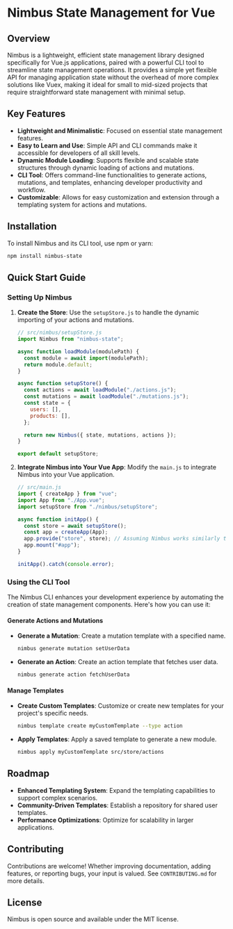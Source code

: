 # Nimbus State Management for Vue

## Overview

Nimbus is a lightweight, efficient state management library designed specifically for Vue.js applications, paired with a powerful CLI tool to streamline state management operations. It provides a simple yet flexible API for managing application state without the overhead of more complex solutions like Vuex, making it ideal for small to mid-sized projects that require straightforward state management with minimal setup.

## Key Features

- **Lightweight and Minimalistic**: Focused on essential state management features.
- **Easy to Learn and Use**: Simple API and CLI commands make it accessible for developers of all skill levels.
- **Dynamic Module Loading**: Supports flexible and scalable state structures through dynamic loading of actions and mutations.
- **CLI Tool**: Offers command-line functionalities to generate actions, mutations, and templates, enhancing developer productivity and workflow.
- **Customizable**: Allows for easy customization and extension through a templating system for actions and mutations.

## Installation

To install Nimbus and its CLI tool, use npm or yarn:

```bash
npm install nimbus-state
```

## Quick Start Guide

### Setting Up Nimbus

1. **Create the Store**: Use the `setupStore.js` to handle the dynamic importing of your actions and mutations.

   ```javascript
   // src/nimbus/setupStore.js
   import Nimbus from "nimbus-state";

   async function loadModule(modulePath) {
     const module = await import(modulePath);
     return module.default;
   }

   async function setupStore() {
     const actions = await loadModule("./actions.js");
     const mutations = await loadModule("./mutations.js");
     const state = {
       users: [],
       products: [],
     };

     return new Nimbus({ state, mutations, actions });
   }

   export default setupStore;
   ```

2. **Integrate Nimbus into Your Vue App**: Modify the `main.js` to integrate Nimbus into your Vue application.

   ```javascript
   // src/main.js
   import { createApp } from "vue";
   import App from "./App.vue";
   import setupStore from "./nimbus/setupStore";

   async function initApp() {
     const store = await setupStore();
     const app = createApp(App);
     app.provide("store", store); // Assuming Nimbus works similarly to Vuex
     app.mount("#app");
   }

   initApp().catch(console.error);
   ```

### Using the CLI Tool

The Nimbus CLI enhances your development experience by automating the creation of state management components. Here's how you can use it:

#### Generate Actions and Mutations

- **Generate a Mutation**: Create a mutation template with a specified name.

  ```bash
  nimbus generate mutation setUserData
  ```

- **Generate an Action**: Create an action template that fetches user data.

  ```bash
  nimbus generate action fetchUserData
  ```

#### Manage Templates

- **Create Custom Templates**: Customize or create new templates for your project's specific needs.

  ```bash
  nimbus template create myCustomTemplate --type action
  ```

- **Apply Templates**: Apply a saved template to generate a new module.

  ```bash
  nimbus apply myCustomTemplate src/store/actions
  ```

## Roadmap

- **Enhanced Templating System**: Expand the templating capabilities to support complex scenarios.
- **Community-Driven Templates**: Establish a repository for shared user templates.
- **Performance Optimizations**: Optimize for scalability in larger applications.

## Contributing

Contributions are welcome! Whether improving documentation, adding features, or reporting bugs, your input is valued. See `CONTRIBUTING.md` for more details.

## License

Nimbus is open source and available under the MIT license.

